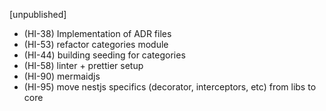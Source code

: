 [unpublished]

- (HI-38) Implementation of ADR files
- (HI-53) refactor categories module
- (HI-44) building seeding for categories
- (HI-58) linter + prettier setup
- (HI-90) mermaidjs
- (HI-95) move nestjs specifics (decorator, interceptors, etc) from libs to core
<!-- - (HI-28) implementing nestjs-cls with transaction decorator -->
